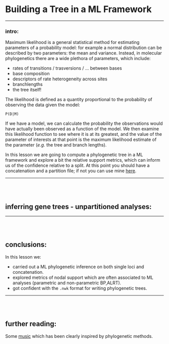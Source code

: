 # Building a Tree in a ML Framework


---


### intro:


Maximum likelihood is a general statistical method for estimating parameters of a
probability model: for example a normal distribution can be described by two parameters: 
the mean and variance. Instead, in molecular phylogenetics there are a wide plethora of parameters, which include:


* rates of transitions / trasversions / ... between bases
* base composition
* descriptors of rate heterogeneity across sites
* branchlengths
* the tree itself!


The likelihood is defined as a quantity proportional to the probability of observing the data given the model: 


```
P(D|M)
```


If we have a model, we can calculate the probability the observations would have actually been observed as a function of the model. 
We then examine this likelihood function to see where it is at its greatest, and the value of the parameter of
interests at that point is the maximum likelihood estimate of the parameter (_e.g._ the tree and branch lengths).


In this lesson we are going to compute a phylogenetic tree in a ML framework and explore a bit the relative support metrics,
which can inform us of the confidence relative to a split. At this point you should have a concatenation and a partition file; 
if not you can use mine [here](https://github.com/for-giobbe/phy/tree/master/examples).


---


<br/>
<br/>


## inferring gene trees - unpartitioned analyses:





---

<br/>
<br/>

## conclusions: 

In this lesson we:

* carried out a ML phylogenetic inference on both single loci and concatenation.
* explored metrics of nodal support which are often associated to ML analyses (parametric and non-parametric BP,ALRT).
* got confident with the ```.nwk``` format for writing phylogenetic trees.

---

<br/>
<br/>

## further reading: 

Some [music](https://youtu.be/pZ12_E5R3qc?t=26) which has been clearly inspired by phylogenetic methods.
